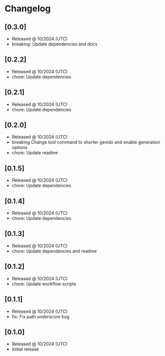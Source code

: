 # Changelog

## [0.3.0]

- Released @ 10/2024 (UTC)
- breaking: Update dependencies and docs

## [0.2.2]

- Released @ 10/2024 (UTC)
- chore: Update dependencies

## [0.2.1]

- Released @ 10/2024 (UTC)
- chore: Update dependencies

## [0.2.0]

- Released @ 10/2024 (UTC)
- breaking Change tool command to shorter genidx and enable generation options
- chore: Update readme

## [0.1.5]

- Released @ 10/2024 (UTC)
- chore: Update dependencies

## [0.1.4]

- Released @ 10/2024 (UTC)
- chore: Update dependencies

## [0.1.3]

- Released @ 10/2024 (UTC)
- chore: Update dependencies and readme

## [0.1.2]

- Released @ 10/2024 (UTC)
- chore: Update workflow scripts

## [0.1.1]

- Released @ 10/2024 (UTC)
- fix: Fix path underscore bug

## [0.1.0]

- Released @ 10/2024 (UTC)
- Initial release
